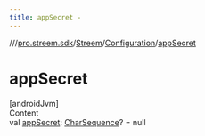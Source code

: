 ```yaml
---
title: appSecret -
---
```

//[<root>](../../../../index.md)/[pro.streem.sdk](../../index.md)/[Streem](../index.md)/[Configuration](index.md)/[appSecret](app-secret.md)



# appSecret  
[androidJvm]  
Content  
val [appSecret](app-secret.md): [CharSequence](https://kotlinlang.org/api/latest/jvm/stdlib/kotlin/-char-sequence/index.html)? = null  



